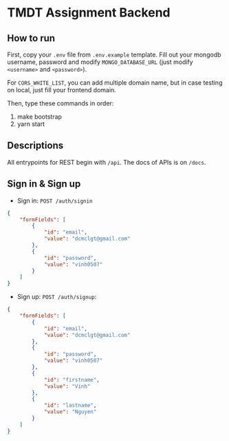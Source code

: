 # TMDT Assignment Backend

## How to run

First, copy your `.env` file from `.env.example` template. Fill out your mongodb username, password and modify `MONGO_DATABASE_URL` (just modify `<username>` and `<password>`).

For `CORS_WHITE_LIST`, you can add multiple domain name, but in case testing on local, just fill your frontend domain.

Then, type these commands in order:

1. make bootstrap
2. yarn start

## Descriptions

All entrypoints for REST begin with `/api`. The docs of APIs is on `/docs`.

## Sign in & Sign up

- Sign in: `POST /auth/signin`

```json
{
    "formFields": [
        {
            "id": "email",
            "value": "dcmclgt@gmail.com"
        },
        {
            "id": "password",
            "value": "vinh0507"
        }
    ]
}
```

- Sign up: `POST /auth/signup`:

```json
{
    "formFields": [
        {
            "id": "email",
            "value": "dcmclgt@gmail.com"
        },
        {
            "id": "password",
            "value": "vinh0507"
        },
        {
            "id": "firstname",
            "value": "Vinh"
        },
        {
            "id": "lastname",
            "value": "Nguyen"
        }
    ]
}
```
